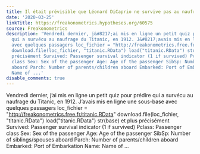 ```yaml
---
title: Il était prévisible que Léonard DiCaprio ne survive pas au naufrage du Titanic
date: '2020-03-25'
linkTitle: https://freakonometrics.hypotheses.org/60575
source: Freakonometrics
description: 'Vendredi dernier, j&#8217;ai mis en ligne un petit quiz pour prédire
  qui a survécu au naufrage du Titanic, en 1912. J&#8217;avais mis en ligne une sous-base
  avec quelques passagers loc_fichier = "http://freakonometrics.free.fr/titanic.RData"
  download.file(loc_fichier, "titanic.RData") load("titanic.RData") str(base) et plus
  précisément Survived: Passenger survival indicator (1 if survived) Pclass: Passenger
  class Sex: Sex of the passenger Age: Age of the passenger SibSp: Number of siblings/spouses
  aboard Parch: Number of parents/children aboard Embarked: Port of Embarkation Name:
  Name of ...'
disable_comments: true
---
```

Vendredi dernier, j&#8217;ai mis en ligne un petit quiz pour prédire qui a survécu au naufrage du Titanic, en 1912. J&#8217;avais mis en ligne une sous-base avec quelques passagers loc_fichier = "http://freakonometrics.free.fr/titanic.RData" download.file(loc_fichier, "titanic.RData") load("titanic.RData") str(base) et plus précisément Survived: Passenger survival indicator (1 if survived) Pclass: Passenger class Sex: Sex of the passenger Age: Age of the passenger SibSp: Number of siblings/spouses aboard Parch: Number of parents/children aboard Embarked: Port of Embarkation Name: Name of ...